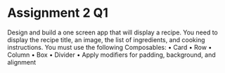 # Assignment 2 Q1
Design and build a one screen app that will display a recipe. You need to display the recipe title, an image, the list of ingredients, and cooking instructions. You must use the following Composables:
•	Card
•	Row
•	Column
•	Box
•	Divider
•	Apply modifiers for padding, background, and alignment
